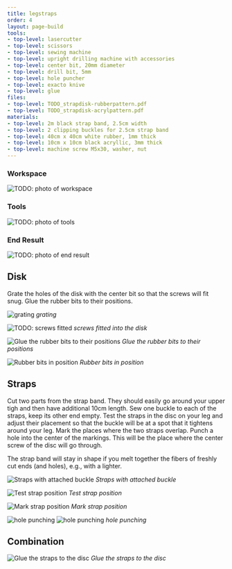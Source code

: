 ```yaml
---
title: legstraps
order: 4
layout: page-build
tools:
- top-level: lasercutter
- top-level: scissors
- top-level: sewing machine
- top-level: upright drilling machine with accessories
- top-level: center bit, 20mm diameter
- top-level: drill bit, 5mm
- top-level: hole puncher
- top-level: exacto knive
- top-level: glue
files:
- top-level: TODO_strapdisk-rubberpattern.pdf
- top-level: TODO_strapdisk-acrylpattern.pdf
materials:
- top-level: 2m black strap band, 2.5cm width
- top-level: 2 clipping buckles for 2.5cm strap band
- top-level: 40cm x 40cm white rubber, 1mm thick
- top-level: 10cm x 10cm black acryllic, 3mm thick
- top-level: machine screw M5x30, washer, nut
---
```



### Workspace

![TODO: photo of workspace]()

### Tools

![TODO: photo of tools]()


### End Result

![TODO: photo of end result]()

## Disk

Grate the holes of the disk with the center bit so that the screws will fit snug.
Glue the rubber bits to their positions.


![grating](/images/legstraps/IMG_4014.jpg)
*grating*


![TODO: screws fitted]()
*screws fitted into the disk*


![Glue the rubber bits to their positions](/images/legstraps/DSC00149.jpg)
*Glue the rubber bits to their positions*

![Rubber bits in position](/images/legstraps/IMG_2262.jpg)
*Rubber bits in position*

## Straps

Cut two parts from the strap band. They should easily go around your upper tigh and then have additional 10cm length.
Sew one buckle to each of the straps, keep its other end empty.
Test the straps in the disc on your leg and adjust their placement so that the buckle will be at a spot that it tightens around your leg.
Mark the places where the two straps overlap.
Punch a hole into the center of the markings. 
This will be the place where the center screw of the disc will go through.

<div class="note">
The strap band will stay in shape if you melt together the fibers of freshly cut ends (and holes), e.g., with a lighter.
</div>

![Straps with attached buckle](/images/legstraps/IMG_0949.jpg)
*Straps with attached buckle*

![Test strap position](/images/legstraps/IMG_4707.jpg)
*Test strap position*

![Mark strap position](/images/legstraps/IMG_4752.jpg)
*Mark strap position*

![hole punching](/images/legstraps/IMG_4719.jpg)
![hole punching](/images/legstraps/IMG_4721.jpg)
*hole punching*




## Combination


![Glue the straps to the disc](/images/legstraps/IMG_4753.jpg)
*Glue the straps to the disc*